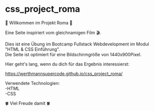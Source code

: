 # css_project_roma

🌸 Willkommen im Projekt Roma 🌸

Eine Seite inspiriert vom gleichnamigen Film 🎬.

Dies ist eine Übung im Bootcamp Fullstack Webdevelopment im Modul "HTML & CSS Einführung".<br>
Die Seite ist optimiert für eine Bildschirmgröße von 1440x900Pixel.

Hier geht's lang, wenn du dich für das Ergebnis interessierst:

https://werthmannsupercode.github.io/css_project_roma/
 

Verwendete Technologien:<br>
-HTML<br>
-CSS

🍀 Viel Freude damit 🍀
